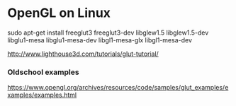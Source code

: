 
# OpenGL on Linux

sudo apt-get install freeglut3 freeglut3-dev libglew1.5 libglew1.5-dev libglu1-mesa libglu1-mesa-dev libgl1-mesa-glx libgl1-mesa-dev

http://www.lighthouse3d.com/tutorials/glut-tutorial/

### Oldschool examples

https://www.opengl.org/archives/resources/code/samples/glut_examples/examples/examples.html